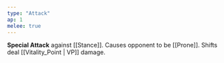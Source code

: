 ```yaml
---
type: "Attack"
ap: 1
melee: true
---
```


**Special Attack** against [[Stance]]. Causes opponent to be [[Prone]]. Shifts deal [[Vitality_Point | VP]] damage.
